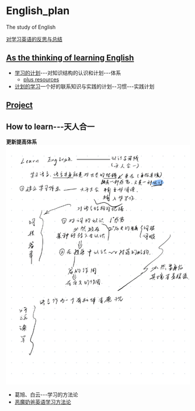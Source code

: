 # English_plan
The study of English

[对学习英语的反思与总结](thinking.md)

## [As the thinking of learning English](./Methods.md)
* [学习的计划](./Structed%20learning/summary.md)---对知识结构的认识和计划---体系
    * [plus resources](./Structed%20learning/resources.md)
* [计划的学习](Methods.md)一个好的联系知识与实践的计划--习惯---实践计划


## [Project](./Plans/plans-for-learning.md)


## How to learn---天人合一
**更新提高体系**
![page12](./pictures/Page12.jpg)

* 葛旭、白云---学习的方法论
* [恶魔奶爸英语学习方法论](https://www.bilibili.com/video/BV1M4411u75G)
